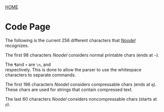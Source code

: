[HOME](README.md)

# Code Page

<script src="https://code.jquery.com/jquery-3.1.1.min.js" integrity="sha256-hVVnYaiADRTO2PzUGmuLJr8BLUSjGIZsDYGmIJLv2b8=" crossorigin="anonymous"></script>

<script src="../src/js/pipe.js"></script>
<script src="../src/js/token.js"></script>
<script src="../src/js/path.js"></script>
<script src="../src/js/characters.js"></script>
<script src="../src/js/types.js"></script>
<script src="../src/noodel.js"></script>
<script src="../src/noodel-basic_array.js"></script>
<script src="../src/noodel-basic_cast.js"></script>
<script src="../src/noodel-basic_operands.js"></script>
<script src="../src/noodel-basic_pipe.js"></script>
<script src="../src/noodel-basic_print.js"></script>
<script src="../src/noodel-literals.js"></script>
<script src="../src/noodel-loops.js"></script>

<link rel="stylesheet" type="text/css" href="../docs.css">
<script type="text/javascript" src="../docs.js"></script>


The following is the current 256 different characters that [_Noodel_](https://tkellehe.github.io/noodel/docs/code_page.html) recognizes.

<div class="noodel-char_table"></div>

The first 98 characters _Noodel_ considers normal printable chars (ends at `~`).

The `¶`and `¤` are `\n`, and <code> </code> respectively. This is done to allow the parser to use the whitespace characters to separate commands.

The first 196 characters _Noodel_ considers compressable chars (ends at `ɱ`). These chars are used for strings that contain compressed text.

The last 60 characters _Noodel_ considers noncompressable chars (starts at `ɲ`).
